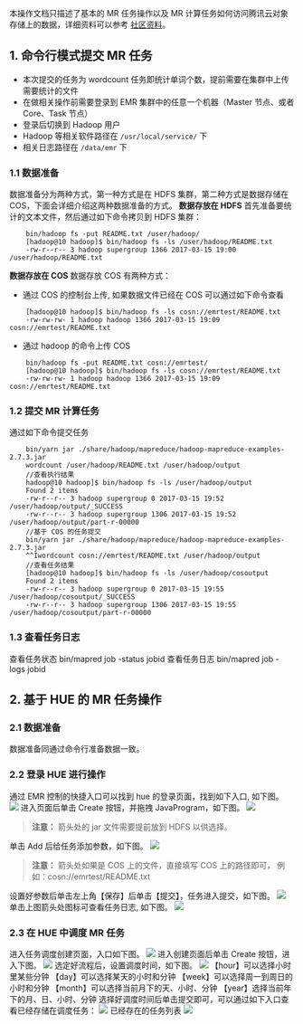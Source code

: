 本操作文档只描述了基本的 MR 任务操作以及 MR 计算任务如何访问腾讯云对象存储上的数据，详细资料可以参考 [社区资料](https://hadoop.apache.org/docs/r2.7.3/)。

## 1. 命令行模式提交 MR 任务
* 本次提交的任务为 wordcount 任务即统计单词个数，提前需要在集群中上传需要统计的文件
* 在做相关操作前需要登录到 EMR 集群中的任意一个机器（Master 节点、或者 Core、Task 节点）
* 登录后切换到 Hadoop 用户
* Hadoop 等相关软件路径在 `/usr/local/service/` 下
* 相关日志路径在 `/data/emr` 下

### 1.1 数据准备
数据准备分为两种方式，第一种方式是在 HDFS 集群，第二种方式是数据存储在 COS，下面会详细介绍这两种数据准备的方式。
**数据存放在 HDFS**
首先准备要统计的文本文件，然后通过如下命令拷贝到 HDFS 集群：
```
    bin/hadoop fs -put README.txt /user/hadoop/
    [hadoop@10 hadoop]$ bin/hadoop fs -ls /user/hadoop/README.txt
    -rw-r--r-- 3 hadoop supergroup 1366 2017-03-15 19:00 /user/hadoop/README.txt
```
**数据存放在 COS**
数据存放 COS 有两种方式：
* 通过 COS 的控制台上传, 如果数据文件已经在 COS 可以通过如下命令查看
```
    [hadoop@10 hadoop]$ bin/hadoop fs -ls cosn://emrtest/README.txt
    -rw-rw-rw- 1 hadoop hadoop 1366 2017-03-15 19:09 cosn://emrtest/README.txt
```
* 通过 hadoop 的命令上传 COS
```
    bin/hadoop fs -put README.txt cosn://emrtest/
    [hadoop@10 hadoop]$ bin/hadoop fs -ls cosn://emrtest/README.txt
   	-rw-rw-rw- 1 hadoop hadoop 1366 2017-03-15 19:09 cosn://emrtest/README.txt
```
### 1.2 提交 MR 计算任务
通过如下命令提交任务
```
    bin/yarn jar ./share/hadoop/mapreduce/hadoop-mapreduce-examples-2.7.3.jar
    wordcount /user/hadoop/README.txt /user/hadoop/output
    //查看执行结果
    hadoop@10 hadoop]$ bin/hadoop fs -ls /user/hadoop/output
    Found 2 items
    -rw-r--r-- 3 hadoop supergroup 0 2017-03-15 19:52 /user/hadoop/output/_SUCCESS
    -rw-r--r-- 3 hadoop supergroup 1306 2017-03-15 19:52 /user/hadoop/output/part-r-00000
    //基于 COS 的任务提交
    bin/yarn jar ./share/hadoop/mapreduce/hadoop-mapreduce-examples-2.7.3.jar
    ^^Iwordcount cosn://emrtest/README.txt /user/hadoop/output
    //查看任务结果
    [hadoop@10 hadoop]$ bin/hadoop fs -ls /user/hadoop/cosoutput
    Found 2 items
    -rw-r--r-- 3 hadoop supergroup 0 2017-03-15 19:55 /user/hadoop/cosoutput/_SUCCESS
    -rw-r--r-- 3 hadoop supergroup 1306 2017-03-15 19:55 /user/hadoop/cosoutput/part-r-00000
```
### 1.3 查看任务日志
查看任务状态
    bin/mapred job -status jobid
查看任务日志
    bin/mapred job -logs jobid
## 2. 基于 HUE 的 MR 任务操作
### 2.1 数据准备
数据准备同通过命令行准备数据一致。
### 2.2 登录 HUE 进行操作
通过 EMR 控制的快捷入口可以找到 hue 的登录页面，找到如下入口, 如下图。
![](//mc.qcloudimg.com/static/img/de4bd81f4097a40d123d81b941f5ff55/image.png)
进入页面后单击 Create 按钮，并拖拽 JavaProgram，如下图。
![](//mc.qcloudimg.com/static/img/f7a68bfc035bc041a0dceefe22a7e763/image.png)
>**注意：**
>箭头处的 jar 文件需要提前放到 HDFS 以供选择。

单击 Add 后给任务添加参数，如下图。
![](//mc.qcloudimg.com/static/img/b6e0cbecde6e8813dafc19d99121e97a/image.png)
>**注意：**
>箭头处如果是 COS 上的文件，直接填写 COS 上的路径即可，
>例如：cosn://emrtest/README.txt

设置好参数后单击左上角【保存】后单击【提交】，任务进入提交，如下图。
![](//mc.qcloudimg.com/static/img/ec15e90323f5f7e552b8e251770934a1/image.png)
单击上图箭头处图标可查看任务日志, 如下图。
![](//mc.qcloudimg.com/static/img/9739e38a9b7ba5e328d371463cc032a7/image.png)
### 2.3 在 HUE 中调度 MR 任务
进入任务调度创建页面，入口如下图。
![](//mc.qcloudimg.com/static/img/d333b5cd8d97e15949e7a66695ba89ba/image.png)
进入创建页面后单击 Create 按钮，进入下图。
![](//mc.qcloudimg.com/static/img/1e29bd049015dafbc9c3ddfa6606780e/image.png)
选定好流程后，设置调度时间，如下图。
![](//mc.qcloudimg.com/static/img/9950c76deba69b21e9c8f61b49d8c1c7/image.png)
【hour】可以选择小时里某些分钟
【day】可以选择某天的小时和分钟
【week】可以选择周一到周日的小时和分钟
【month】可以选择当前月下的天、小时、分钟
【year】选择当前年下的月、日、小时、分钟
选择好调度时间后单击提交即可，可以通过如下入口查看已经存储在调度任务：
![](//mc.qcloudimg.com/static/img/c45ff0b7f6b7d674eb53a88264c367d7/image.png)
已经存在的任务列表
![](//mc.qcloudimg.com/static/img/0a650ab00663087053918f113eaeff47/image.png)
